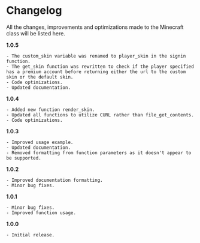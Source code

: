 # Changelog

All the changes, improvements and optimizations made to the Minecraft class will be listed here.

**1.0.5**

```
- The custom_skin variable was renamed to player_skin in the signin function.
- The get_skin function was rewritten to check if the player specified has a premium account before returning either the url to the custom skin or the default skin.
- Code optimizations.
- Updated documentation.
```

**1.0.4**

```
- Added new function render_skin.
- Updated all functions to utilize CURL rather than file_get_contents.
- Code optimizations.
```

**1.0.3**

```
- Improved usage example.
- Updated documentation.
- Removed formatting from function parameters as it doesn't appear to be supported.
```

**1.0.2**

```
- Improved documentation formatting.
- Minor bug fixes.
```

**1.0.1**

```
- Minor bug fixes.
- Improved function usage.
```

**1.0.0**

```
- Initial release.
```